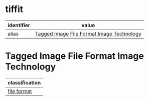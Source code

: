 # tiffit

| identifier     | value
| -------------- | -----
| alias          | [Tagged Image File Format Image Technology](#tagged-image-file-format-image-technology)

# Tagged Image File Format Image Technology
| classification
| --------------
| [file format](file.md)
